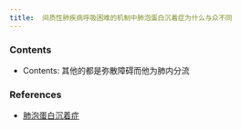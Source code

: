 ```yaml
---
title:  间质性肺疾病呼吸困难的机制中肺泡蛋白沉着症为什么与众不同
--- 
```


### Contents
- Contents: 其他的都是弥散障碍而他为肺内分流

### References
- [肺泡蛋白沉着症](/肺泡蛋白沉着症)
